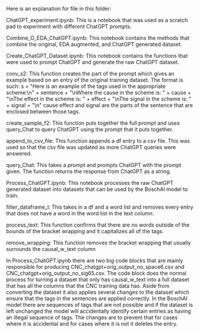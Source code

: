 Here is an explanation for file in this folder:

ChatGPT_experiment.ipynb:
This is a notebook that was used as a scratch pad to experiment with different ChatGPT prompts.

Combine_O_EDA_ChatGPT.ipynb:
This notebook contains the methods that combine the original, EDA augmented, and ChatGPT generated dataset.

Create_ChatGPT_Dataset.ipynb:
This notebook contains the functions that were used to prompt ChatGPT and generate the raw ChatGPT dataset.

conv_s2: This function creates the part of the prompt which gives an example based on an entry of the original training dataset. The format is such: s = "Here is an example of the tags used in the appropriate scheme:\n" + sentence + "\nWhere the cause in the scheme is: " + cause + "\nThe effect in the scheme is: " + effect + "\nThe signal in the scheme is: " + signal + "\n"
cause effect and signal are the parts of the sentence that are enclosed between those tags.


create_sample_f2: This function puts together the full prompt and uses query_Chat to query ChatGPT using the prompt that it puts together. 

append_to_csv_file: This function appends a df entry to a csv file. This was used so that the csv file was updated as more ChatGPT queries were answered.

query_Chat: This takes a prompt and prompts ChatGPT with the prompt given. The function returns the response from ChatGPT as a string.



Process_ChatGPT.ipynb:
This notebook processes the raw ChatGPT generated dataset into datasets that can be used by the BoschAI model to train. 

filter_dataframe_l: This takes in a df and a word list and removes every entry that does not have a word in the word list in the text column.

process_text: This function confirms that there are no words outside of the bounds of the bracket wrapping and it capitalizes all of the tags.

remove_wrapping: This function removes the bracket wrapping that usually surrounds the causal_w_text column

In Process_ChatGPT.ipynb there are two big code blocks that are mainly responsible for producing CNC_chatgpt+orig_output_no_space6.csv and CNC_chatgpt+orig_output_no_sig65.csv. The code block does the normal process for turning a dataset that only has causal_w_text into a full dataset that has all the columns that the CNC training data has. Aside from converting the dataset it also applies several changes to the dataset which ensure that the tags in the sentences are applied correctly. In the BoschAI model there are sequences of tags that are not possible and if the dataset is left unchanged the model will accidentally identify certain entries as having an illegal sequence of tags. The changes are to prevent that for cases where it is accidental and for cases where it is not it deletes the entry.
